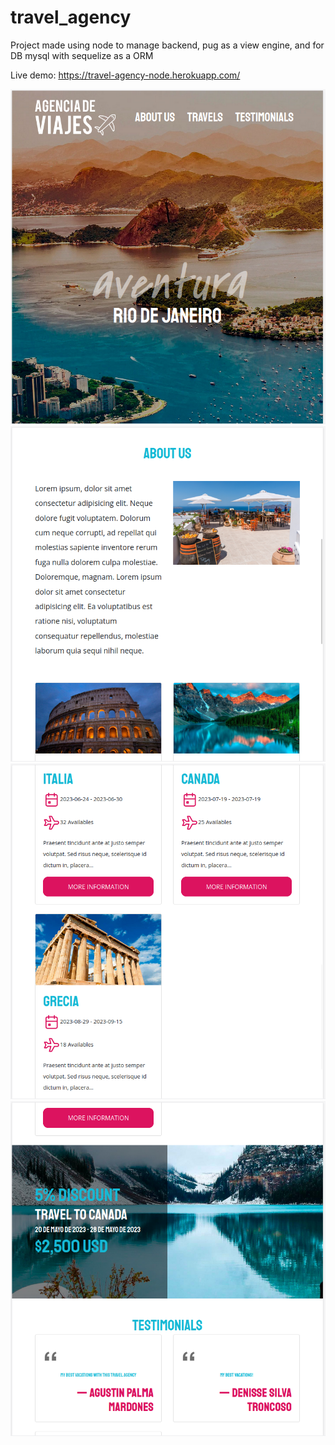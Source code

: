 # travel_agency

Project made using node to manage backend, pug as a view engine, and for DB mysql with sequelize as a ORM

Live demo: https://travel-agency-node.herokuapp.com/

![](public/img/preview_1.png)![](public/img/preview_2.png)![](public/img/preview_3.png)![](public/img/preview_4.png)